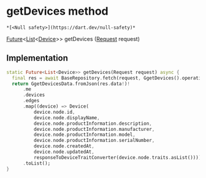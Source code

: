 


# getDevices method




    *[<Null safety>](https://dart.dev/null-safety)*




[Future](https://api.flutter.dev/flutter/dart-async/Future-class.html)&lt;[List](https://api.flutter.dev/flutter/dart-core/List-class.html)&lt;[Device](../../yonomi-sdk/Device-class.md)>> getDevices
([Request](../../yonomi-sdk/Request-class.md) request)








## Implementation

```dart
static Future<List<Device>> getDevices(Request request) async {
  final res = await BaseRepository.fetch(request, GgetDevices().operation);
  return GgetDevicesData.fromJson(res.data!)!
      .me
      .devices
      .edges
      .map((device) => Device(
          device.node.id,
          device.node.displayName,
          device.node.productInformation.description,
          device.node.productInformation.manufacturer,
          device.node.productInformation.model,
          device.node.productInformation.serialNumber,
          device.node.createdAt,
          device.node.updatedAt,
          responseToDeviceTraitConverter(device.node.traits.asList())))
      .toList();
}
```







